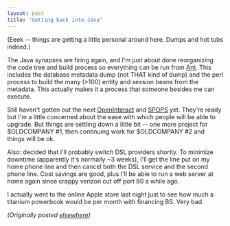 ```yaml
---
layout: post
title: "Getting back into Java"
---
```




<p>(Eeek -- things are getting a little personal around
here. Dumps and hot tubs indeed.)

<p>The Java synapses are firing again, and I'm just about
done reorganizing the code tree and build process so
everything can be run from <a
href="http://jakarta.apache.org/ant/">Ant</a>. This includes
the database metadata dump (not THAT kind of dump) and the
perl process to build the many (&gt;100) entity and session
beans from the metadata. This actually makes it a process
that someone besides me can execute.

<p>Still haven't gotten out the next
<a href="http://www.advogato.org/proj/OpenInteract/">OpenInteract</a> and <a href="http://www.advogato.org/proj/SPOPS/">SPOPS</a> yet.
They're ready but I'm a little concerned about the ease with
which people will  be able to upgrade. But things are
settling down a little bit -- one more project for
$OLDCOMPANY #1, then continuing work for $OLDCOMPANY #2 and
things will be ok.

<p>Also: decided that I'll probably switch DSL providers
shortly. To minimize downtime (apparently it's normally  ~3
weeks), I'll get the line put on my home
phone line and then cancel both the DSL service and the
second phone line. Cost savings are good, plus I'll be able
to run a web server at home again since crappy verizon cut
off port 80 a while ago.

<p>I actually went to the online Apple store last night just
to see how much a titanium powerbook would be per month with
financing BS. Very bad.

<p><em>(Originally posted <a href="http://www.advogato.org/person/cwinters/diary.html?start=85">elsewhere</a>)</em></p>


